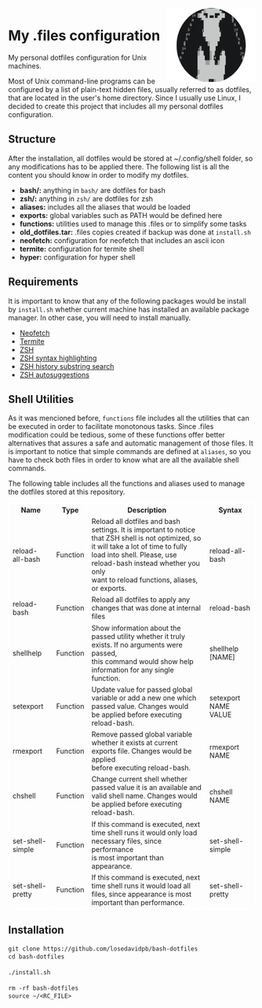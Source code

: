 <img src="logo.png" align="right" height=150px width=180px />

# My .files configuration

My personal dotfiles configuration for Unix machines.

Most of Unix command-line programs can be configured by a list of plain-text
hidden files, usually referred to as dotfiles, that are located in the user's
home directory. Since I usually use Linux, I decided to create this project
that includes all my personal dotfiles configuration.

## Structure

After the installation, all dotfiles would be stored at ~/.config/shell folder,
so any modifications has to be applied there. The following list is all the
content you should know in order to modify my dotfiles.

- __bash/:__ anything in `bash/` are dotfiles for bash
- __zsh/:__ anything in `zsh/` are dotfiles for zsh
- __aliases:__ includes all the aliases that would be loaded
- __exports:__ global variables such as PATH would be defined here
- __functions:__ utilities used to manage this .files or to simplify some tasks
- __old_dotfiles.tar:__ .files copies created if backup was done at `install.sh`
- __neofetch:__ configuration for neofetch that includes an ascii icon
- __termite:__ configuration for termite shell
- __hyper:__ configuration for hyper shell

## Requirements

It is important to know that any of the following packages would be install
by `install.sh` whether current machine has installed an available package
manager. In other case, you will need to install manually.

* [Neofetch](https://github.com/dylanaraps/neofetch)
* [Termite](https://github.com/thestinger/termite)
* [ZSH](https://github.com/zsh-users/zsh)
* [ZSH syntax highlighting](https://github.com/zsh-users/zsh-syntax-highlighting)
* [ZSH history substring search](https://github.com/zsh-users/zsh-history-substring-search)
* [ZSH autosuggestions](https://github.com/zsh-users/zsh-autosuggestions)

## Shell Utilities

As it was mencioned before, `functions` file includes all the utilities that can be
executed in order to facilitate monotonous tasks. Since .files modification could
be tedious, some of these functions offer better alternatives that assures a safe
and automatic management of those files. It is important to notice that simple
commands are defined at `aliases`, so you have to check both files in order to
know what are all the available shell commands.

The following table includes all the functions and aliases used to manage
the dotfiles stored at this repository.

<table style="margin-left: auto; margin-right: auto; border: 1px solid white; border-collapse: collapse;">
    <tr>
        <th style="border: 1px solid white;">Name</th>
        <th style="border: 1px solid white;">Type</th>
        <th style="border: 1px solid white;">Description</th>
        <th style="border: 1px solid white;">Syntax</th>
    </tr>
    <tr>
        <td style="border: 1px solid white;">reload-all-bash</td>
        <td style="border: 1px solid white;">Function</td>
        <td style="border: 1px solid white;">
            Reload all dotfiles and bash settings. It is important
            to notice that ZSH shell is not optimized, so <br>it will
            take a lot of time to fully load into shell. Please,
            use reload-bash instead whether you only<br> want to reload
            functions, aliases, or exports.
        </td>
        <td style="border: 1px solid white;">reload-all-bash</td>
    </tr>
    <tr>
        <td style="border: 1px solid white;">reload-bash</td>
        <td style="border: 1px solid white;">Function</td>
        <td style="border: 1px solid white;">
            Reload all dotfiles to apply any changes
            that was done at internal files
        </td>
        <td style="border: 1px solid white;">reload-bash</td>
    </tr>
    <tr>
        <td style="border: 1px solid white;">shellhelp</td>
        <td style="border: 1px solid white;">Function</td>
        <td style="border: 1px solid white;">
            Show information about the passed utility whether
            it truly exists. If no arguments were passed, <br>this
            command would show help information for any single
            function.
        </td>
        <td style="border: 1px solid white;">shellhelp [NAME]</td>
    </tr>
    <tr>
        <td style="border: 1px solid white;">setexport</td>
        <td style="border: 1px solid white;">Function</td>
        <td style="border: 1px solid white;">
            Update value for passed global variable or
            add a new one which passed value. Changes would<br>
            be applied before executing reload-bash.
        </td>
        <td style="border: 1px solid white;">setexport NAME VALUE</td>
    </tr>
    <tr>
        <td style="border: 1px solid white;">rmexport</td>
        <td style="border: 1px solid white;">Function</td>
        <td style="border: 1px solid white;">
            Remove passed global variable whether it exists
            at current exports file. Changes would be applied<br>
            before executing reload-bash.
        </td>
        <td style="border: 1px solid white;">rmexport NAME</td>
    </tr>
    <tr>
        <td style="border: 1px solid white;">chshell</td>
        <td style="border: 1px solid white;">Function</td>
        <td style="border: 1px solid white;">
            Change current shell whether passed value it is
            an available and valid shell name. Changes would<br>
            be applied before executing reload-bash.
        </td>
        <td style="border: 1px solid white;">chshell NAME</td>
    </tr>
    <tr>
        <td style="border: 1px solid white;">set-shell-simple</td>
        <td style="border: 1px solid white;">Function</td>
        <td style="border: 1px solid white;">
            If this command is executed, next time shell runs it
            would only load necessary files, since performance<br>
            is most important than appearance.
        </td>
        <td style="border: 1px solid white;">set-shell-simple</td>
    </tr>
    <tr>
        <td style="border: 1px solid white;">set-shell-pretty</td>
        <td style="border: 1px solid white;">Function</td>
        <td style="border: 1px solid white;">
            If this command is executed, next time shell runs it
            would load all files, since appearance is most<br> important
            than performance.
        </td>
        <td style="border: 1px solid white;">set-shell-pretty</td>
    </tr>
</table>

## Installation

```
git clone https://github.com/losedavidpb/bash-dotfiles
cd bash-dotfiles

./install.sh

rm -rf bash-dotfiles
source ~/<RC_FILE>
```
